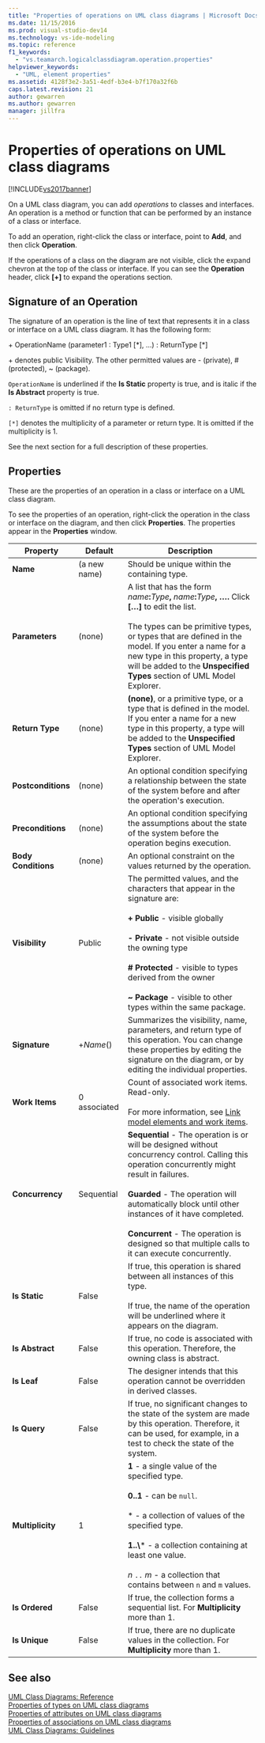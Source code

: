 ```yaml
---
title: "Properties of operations on UML class diagrams | Microsoft Docs"
ms.date: 11/15/2016
ms.prod: visual-studio-dev14
ms.technology: vs-ide-modeling
ms.topic: reference
f1_keywords: 
  - "vs.teamarch.logicalclassdiagram.operation.properties"
helpviewer_keywords: 
  - "UML, element properties"
ms.assetid: 4128f3e2-3a51-4edf-b3e4-b7f170a32f6b
caps.latest.revision: 21
author: gewarren
ms.author: gewarren
manager: jillfra
---
```

# Properties of operations on UML class diagrams
[!INCLUDE[vs2017banner](../includes/vs2017banner.md)]

On a UML class diagram, you can add *operations* to classes and interfaces. An operation is a method or function that can be performed by an instance of a class or interface.  

 To add an operation, right-click the class or interface, point to **Add**, and then click **Operation**.  

 If the operations of a class on the diagram are not visible, click the expand chevron at the top of the class or interface. If you can see the **Operation** header, click **[+]** to expand the operations section.  

## Signature of an Operation  
 The signature of an operation is the line of text that represents it in a class or interface on a UML class diagram. It has the following form:  

 \+ OperationName (parameter1 : Type1 [*], ...) : ReturnType [\*]  

 \+ denotes public Visibility. The other permitted values are - (private), # (protected), ~ (package).  

 `OperationName` is underlined if the **Is Static** property is true, and is italic if the **Is Abstract** property is true.  

 `: ReturnType` is omitted if no return type is defined.  

 `[*]` denotes the multiplicity of a parameter or return type. It is omitted if the multiplicity is 1.  

 See the next section for a full description of these properties.  

## Properties  
 These are the properties of an operation in a class or interface on a UML class diagram.  

 To see the properties of an operation, right-click the operation in the class or interface on the diagram, and then click **Properties**. The properties appear in the **Properties** window.  

|      Property       |   Default    |                                                                                                                                                                                 Description                                                                                                                                                                                 |
|---------------------|--------------|-----------------------------------------------------------------------------------------------------------------------------------------------------------------------------------------------------------------------------------------------------------------------------------------------------------------------------------------------------------------------------|
|      **Name**       | (a new name) |                                                                                                                                                                Should be unique within the containing type.                                                                                                                                                                 |
|   **Parameters**    |    (none)    |      A list that has the form <em>name</em>**:**<em>Type</em>**,** <em>name</em>**:**<em>Type</em>**, ….** Click **[…]** to edit the list.<br /><br /> The types can be primitive types, or types that are defined in the model. If you enter a name for a new type in this property, a type will be added to the **Unspecified Types** section of UML Model Explorer.      |
|   **Return Type**   |    (none)    |                                                                               **(none)**, or a primitive type, or a type that is defined in the model. If you enter a name for a new type in this property, a type will be added to the **Unspecified Types** section of UML Model Explorer.                                                                                |
| **Postconditions**  |    (none)    |                                                                                                                         An optional condition specifying a relationship between the state of the system before and after the operation's execution.                                                                                                                         |
|  **Preconditions**  |    (none)    |                                                                                                                            An optional condition specifying the assumptions about the state of the system before the operation begins execution.                                                                                                                            |
| **Body Conditions** |    (none)    |                                                                                                                                                       An optional constraint on the values returned by the operation.                                                                                                                                                       |
|   **Visibility**    |    Public    |                  The permitted values, and the characters that appear in the signature are:<br /><br /> **+ Public** - visible globally<br /><br /> **- Private** - not visible outside the owning type<br /><br /> **# Protected** - visible to types derived from the owner<br /><br /> **~ Package** - visible to other types within the same package.                   |
|    **Signature**    |  +*Name*()   |                                                                                      Summarizes the visibility, name, parameters, and return type of this operation. You can change these properties by editing the signature on the diagram, or by editing the individual properties.                                                                                      |
|   **Work Items**    | 0 associated |                                                                                                  Count of associated work items. Read-only.<br /><br /> For more information, see [Link model elements and work items](../modeling/link-model-elements-and-work-items.md).                                                                                                  |
|   **Concurrency**   |  Sequential  | **Sequential** - The operation is or will be designed without concurrency control. Calling this operation concurrently might result in failures.<br /><br /> **Guarded** - The operation will automatically block until other instances of it have completed.<br /><br /> **Concurrent** - The operation is designed so that multiple calls to it can execute concurrently. |
|    **Is Static**    |    False     |                                                                                                  If true, this operation is shared between all instances of this type.<br /><br /> If true, the name of the operation will be underlined where it appears on the diagram.                                                                                                   |
|   **Is Abstract**   |    False     |                                                                                                                                        If true, no code is associated with this operation. Therefore, the owning class is abstract.                                                                                                                                         |
|     **Is Leaf**     |    False     |                                                                                                                                              The designer intends that this operation cannot be overridden in derived classes.                                                                                                                                              |
|    **Is Query**     |    False     |                                                                                                 If true, no significant changes to the state of the system are made by this operation. Therefore, it can be used, for example, in a test to check the state of the system.                                                                                                  |
|  **Multiplicity**   |      1       |                                 **1** - a single value of the specified type.<br /><br /> **0..1** - can be `null`.<br /><br /> \* - a collection of values of the specified type.<br /><br /> **1..\\**\* - a collection containing at least one value.<br /><br /> *n* `..` *m* - a collection that contains between `n` and `m` values.                                  |
|   **Is Ordered**    |    False     |                                                                                                                                             If true, the collection forms a sequential list. For **Multiplicity** more than 1.                                                                                                                                              |
|    **Is Unique**    |    False     |                                                                                                                                         If true, there are no duplicate values in the collection. For **Multiplicity** more than 1.                                                                                                                                         |

## See also  
 [UML Class Diagrams: Reference](../modeling/uml-class-diagrams-reference.md)   
 [Properties of types on UML class diagrams](../modeling/properties-of-types-on-uml-class-diagrams.md)   
 [Properties of attributes on UML class diagrams](../modeling/properties-of-attributes-on-uml-class-diagrams.md)   
 [Properties of associations on UML class diagrams](../modeling/properties-of-associations-on-uml-class-diagrams.md)   
 [UML Class Diagrams: Guidelines](../modeling/uml-class-diagrams-guidelines.md)
